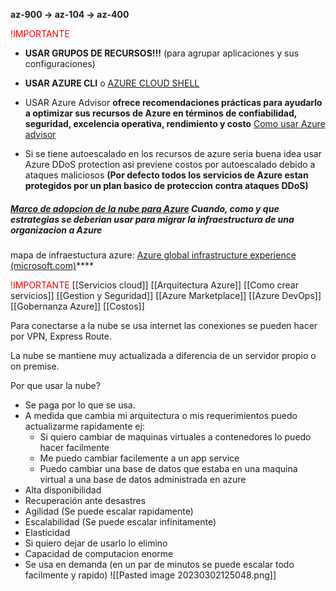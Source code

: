 **az-900 -> az-104 -> az-400**

<font color="red">!IMPORTANTE</font>
- **USAR GRUPOS DE RECURSOS!!!** (para agrupar aplicaciones y sus configuraciones)

- **USAR AZURE CLI** o [AZURE CLOUD SHELL](https://youtu.be/8JHY0xPssb8?list=PLGjZwEtPN7j-Q59JYso3L4_yoCjj2syrM&t=353)

- USAR Azure Advisor **ofrece recomendaciones prácticas para ayudarlo a optimizar sus recursos de Azure en términos de confiabilidad, seguridad, excelencia operativa, rendimiento y costo** [Como usar Azure advisor](https://youtu.be/58_6MkB2znI?list=PLGjZwEtPN7j-Q59JYso3L4_yoCjj2syrM&t=95)

- Si se tiene autoescalado en los recursos de azure seria buena idea usar Azure DDoS protection asi previene costos por autoescalado debido a ataques maliciosos **(Por defecto todos los servicios de Azure estan protegidos por un plan basico de proteccion contra ataques DDoS)**

##### [Marco de adopcion de la nube para Azure](https://youtu.be/d6usiB4MKq8?list=PLGjZwEtPN7j-Q59JYso3L4_yoCjj2syrM&t=1) Cuando, como y que estrategias se deberian usar para migrar la infraestructura de una organizacion a Azure

mapa de infraestuctura azure: [Azure global infrastructure experience (microsoft.com)](https://infrastructuremap.microsoft.com/explore)****

<font color="red">!IMPORTANTE</font>
	[[Servicios cloud]]
	[[Arquitectura Azure]]
	[[Como crear servicios]]
	[[Gestion y Seguridad]]
	[[Azure Marketplace]]
	[[Azure DevOps]]
	[[Gobernanza Azure]]
	[[Costos]]

Para conectarse a la nube se usa internet las conexiones se pueden hacer por VPN, Express Route.

La nube se mantiene muy actualizada a diferencia de un servidor propio o on premise.

Por que usar la nube?
- Se paga por lo que se usa.
- A medida que cambia mi arquitectura o mis requerimientos puedo actualizarme rapidamente ej:
	- Si quiero cambiar de maquinas virtuales a contenedores lo puedo hacer facilmente
	- Me puedo cambiar facilemente a un app service
	- Puedo cambiar una base de datos que estaba en una maquina virtual a una base de datos administrada en azure
- Alta disponibilidad
- Recuperación ante desastres
- Agilidad (Se puede escalar rapidamente)
- Escalabilidad (Se puede escalar infinitamente)
- Elasticidad
- Si quiero dejar de usarlo lo elimino
- Capacidad de computacion enorme
- Se usa en demanda (en un par de minutos se puede escalar todo facilmente y rapido)
![[Pasted image 20230302125048.png]]